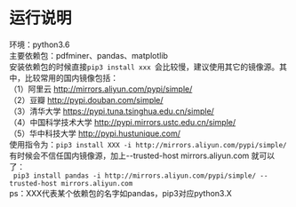 # 运行说明
环境：python3.6  
主要依赖包：pdfminer、pandas、matplotlib  
安装依赖包的时候直接```pip3 install xxx ```会比较慢，建议使用其它的镜像源。其中，比较常用的国内镜像包括：  
（1）阿里云 http://mirrors.aliyun.com/pypi/simple/  
（2）豆瓣 http://pypi.douban.com/simple/  
（3）清华大学 https://pypi.tuna.tsinghua.edu.cn/simple/  
（4）中国科学技术大学 http://pypi.mirrors.ustc.edu.cn/simple/  
（5）华中科技大学 http://pypi.hustunique.com/  
使用指令为：```pip3 install XXX -i http://mirrors.aliyun.com/pypi/simple/```  
有时候会不信任国内镜像源，加上--trusted-host mirrors.aliyun.com 就可以了：  
``` pip3 install pandas -i http://mirrors.aliyun.com/pypi/simple/ --trusted-host mirrors.aliyun.com```  
ps：XXX代表某个依赖包的名字如pandas，pip3对应python3.X  
